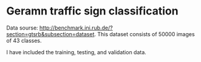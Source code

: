 # Geramn traffic sign classification

Data sourse: http://benchmark.ini.rub.de/?section=gtsrb&subsection=dataset. This dataset consists of 50000 images of 43 classes.

I have included the training, testing, and validation data.


